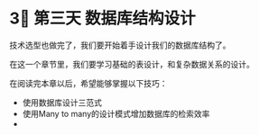 # 3⃣ 第三天 数据库结构设计

技术选型也做完了，我们要开始着手设计我们的数据库结构了。

在这一个章节里，我们要学习基础的表设计，和复杂数据关系的设计。

在阅读完本章以后，希望能够掌握以下技巧：

* 使用数据库设计三范式
* 使用Many to many的设计模式增加数据库的检索效率
*
